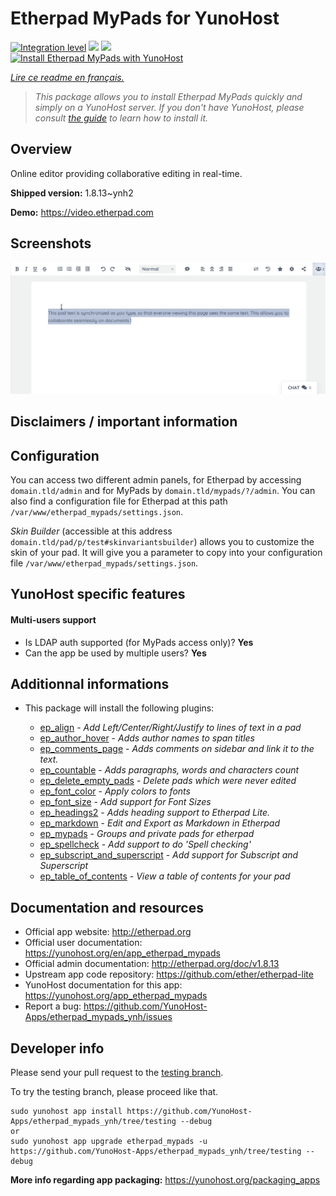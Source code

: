 <!--
N.B.: This README was automatically generated by https://github.com/YunoHost/apps/tree/master/tools/README-generator
It shall NOT be edited by hand.
-->

# Etherpad MyPads for YunoHost

[![Integration level](https://dash.yunohost.org/integration/etherpad_mypads.svg)](https://dash.yunohost.org/appci/app/etherpad_mypads) ![](https://ci-apps.yunohost.org/ci/badges/etherpad_mypads.status.svg) ![](https://ci-apps.yunohost.org/ci/badges/etherpad_mypads.maintain.svg)  
[![Install Etherpad MyPads with YunoHost](https://install-app.yunohost.org/install-with-yunohost.svg)](https://install-app.yunohost.org/?app=etherpad_mypads)

*[Lire ce readme en français.](./README_fr.md)*

> *This package allows you to install Etherpad MyPads quickly and simply on a YunoHost server.
If you don't have YunoHost, please consult [the guide](https://yunohost.org/#/install) to learn how to install it.*

## Overview

Online editor providing collaborative editing in real-time.

**Shipped version:** 1.8.13~ynh2

**Demo:** https://video.etherpad.com

## Screenshots

![](./doc/screenshots/etherpad_demo.gif)

## Disclaimers / important information

## Configuration

You can access two different admin panels, for Etherpad by accessing `domain.tld/admin` and for MyPads by `domain.tld/mypads/?/admin`. 
You can also find a configuration file for Etherpad at this path `/var/www/etherpad_mypads/settings.json`.

*Skin Builder* (accessible at this address `domain.tld/pad/p/test#skinvariantsbuilder`) allows you to customize the skin of your pad. It will give you a parameter to copy into your configuration file `/var/www/etherpad_mypads/settings.json`.

## YunoHost specific features

#### Multi-users support

 * Is LDAP auth supported (for MyPads access only)? **Yes**
 * Can the app be used by multiple users? **Yes**

## Additionnal informations

* This package will install the following plugins:

  * [ep_align](https://www.npmjs.com/package/ep_align) - *Add Left/Center/Right/Justify to lines of text in a pad*
  * [ep_author_hover](https://www.npmjs.com/package/ep_author_hover) - *Adds author names to span titles*
  * [ep_comments_page](https://www.npmjs.com/package/ep_comments_page) - *Adds comments on sidebar and link it to the text.*
  * [ep_countable](https://www.npmjs.com/package/ep_countable) - *Adds paragraphs, words and characters count*
  * [ep_delete_empty_pads](https://www.npmjs.com/package/ep_delete_empty_pads) - *Delete pads which were never edited*
  * [ep_font_color](https://www.npmjs.com/package/ep_font_color) - *Apply colors to fonts*
  * [ep_font_size](https://www.npmjs.com/package/ep_font_size) - *Add support for Font Sizes*
  * [ep_headings2](https://www.npmjs.com/package/ep_headings2) - *Adds heading support to Etherpad Lite.*
  * [ep_markdown](https://www.npmjs.com/package/ep_markdown) - *Edit and Export as Markdown in Etherpad*
  * [ep_mypads](https://www.npmjs.com/package/ep_mypads) - *Groups and private pads for etherpad*
  * [ep_spellcheck](https://www.npmjs.com/package/ep_spellcheck) - *Add support to do 'Spell checking'*
  * [ep_subscript_and_superscript](https://www.npmjs.com/package/ep_subscript_and_superscript) - *Add support for Subscript and Superscript*
  * [ep_table_of_contents](https://www.npmjs.com/package/ep_table_of_contents) - *View a table of contents for your pad*

## Documentation and resources

* Official app website: http://etherpad.org
* Official user documentation: https://yunohost.org/en/app_etherpad_mypads
* Official admin documentation: http://etherpad.org/doc/v1.8.13
* Upstream app code repository: https://github.com/ether/etherpad-lite
* YunoHost documentation for this app: https://yunohost.org/app_etherpad_mypads
* Report a bug: https://github.com/YunoHost-Apps/etherpad_mypads_ynh/issues

## Developer info

Please send your pull request to the [testing branch](https://github.com/YunoHost-Apps/etherpad_mypads_ynh/tree/testing).

To try the testing branch, please proceed like that.
```
sudo yunohost app install https://github.com/YunoHost-Apps/etherpad_mypads_ynh/tree/testing --debug
or
sudo yunohost app upgrade etherpad_mypads -u https://github.com/YunoHost-Apps/etherpad_mypads_ynh/tree/testing --debug
```

**More info regarding app packaging:** https://yunohost.org/packaging_apps